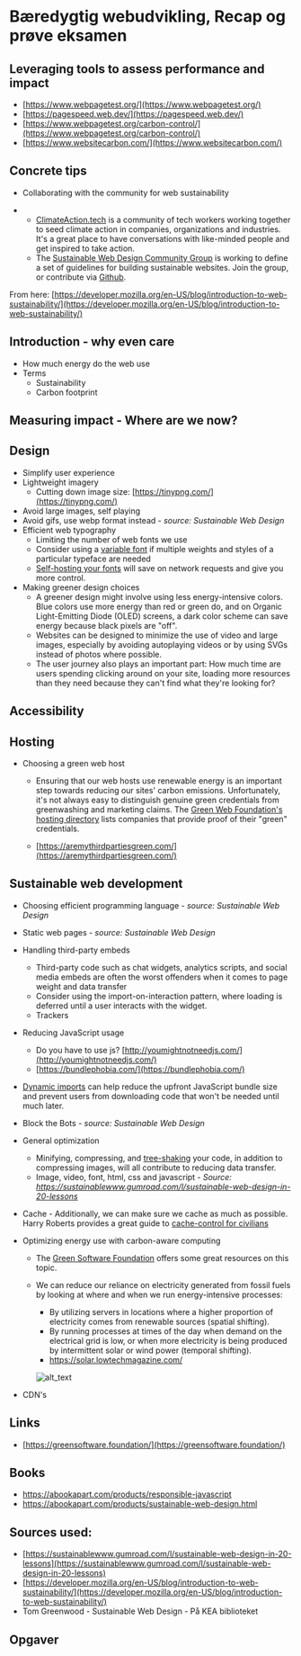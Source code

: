 # Bæredygtig webudvikling, Recap og prøve eksamen



## Leveraging tools to assess performance and impact

- [https://www.webpagetest.org/](https://www.webpagetest.org/)
- [https://pagespeed.web.dev/](https://pagespeed.web.dev/)
- [https://www.webpagetest.org/carbon-control/](https://www.webpagetest.org/carbon-control/)
- [https://www.websitecarbon.com/](https://www.websitecarbon.com/)



## Concrete tips

- Collaborating with the community for web sustainability

- - [ClimateAction.tech](https://climateaction.tech/) is a community of tech workers working together to seed climate action  in companies, organizations and industries. It's a great place to have  conversations with like-minded people and get inspired to take action.
  - The [Sustainable Web Design Community Group](https://www.w3.org/community/sustyweb/) is working to define a set of guidelines for building sustainable websites. Join the group, or contribute via [Github](https://github.com/w3c/sustyweb/).



From here: [https://developer.mozilla.org/en-US/blog/introduction-to-web-sustainability/](https://developer.mozilla.org/en-US/blog/introduction-to-web-sustainability/)



## Introduction - why even care

- How much energy do the web use
- Terms
  - Sustainability
  - Carbon footprint



## Measuring impact - Where are we now?



## Design

- Simplify user experience
- Lightweight imagery
  - Cutting down image size: [https://tinypng.com/](https://tinypng.com/)
- Avoid large images, self playing
- Avoid gifs, use webp format instead - *source: Sustainable Web Design*
- Efficient web typography
  - Limiting the number of web fonts we use
  - Consider using a [variable font](https://developer.mozilla.org/en-US/docs/Web/CSS/CSS_fonts/Variable_fonts_guide) if multiple weights and styles of a particular typeface are needed
  - [Self-hosting your fonts](https://sia.codes/posts/making-google-fonts-faster/#self-host-your-web-fonts-for-full-control) will save on network requests and give you more control.
- Making greener design choices
  - A greener design might involve using less energy-intensive colors. Blue colors use more energy than red or green do, and on Organic  Light-Emitting Diode (OLED) screens, a dark color scheme can save energy because black pixels are "off".
  - Websites can be designed to minimize the use of video and large images,  especially by avoiding autoplaying videos or by using SVGs instead of  photos where possible.
  - The user journey also plays an important part: How much time are users spending clicking around on your site, loading more resources than they need because they can't find what they're looking for?



## Accessibility



## Hosting

- Choosing a green web host

  - Ensuring that our web hosts use renewable energy is an important step  towards reducing our sites' carbon emissions. Unfortunately, it's not  always easy to distinguish genuine green credentials from greenwashing  and marketing claims. The [Green Web Foundation's hosting directory](https://www.thegreenwebfoundation.org/directory/) lists companies that provide proof of their "green" credentials.

  - [https://aremythirdpartiesgreen.com/](https://aremythirdpartiesgreen.com/)



## Sustainable web development

- Choosing efficient programming language - *source: Sustainable Web Design*
- Static web pages - *source: Sustainable Web Design*

- Handling third-party embeds

  - Third-party code such as chat widgets, analytics scripts, and social media embeds are often the worst offenders when it comes to page weight and data transfer
  - Consider using the import-on-interaction pattern, where loading is deferred until a user interacts with the widget.
  - Trackers

- Reducing JavaScript usage

  - Do you have to use js? [http://youmightnotneedjs.com/](http://youmightnotneedjs.com/)
  - [https://bundlephobia.com/](https://bundlephobia.com/)

- [Dynamic imports](https://developer.mozilla.org/en-US/docs/Web/JavaScript/Reference/Operators/import#description) can help reduce the upfront JavaScript bundle size and prevent users  from downloading code that won't be needed until much later.

- Block the Bots - *source: Sustainable Web Design*

- General optimization

  - Minifying, compressing, and [tree-shaking](https://developer.mozilla.org/en-US/docs/Glossary/Tree_shaking) your code, in addition to compressing images, will all contribute to reducing data transfer.
  - Image, video, font, html, css and javascript - *Source: https://sustainablewww.gumroad.com/l/sustainable-web-design-in-20-lessons*

- Cache - Additionally, we can make sure we cache as much as possible. Harry Roberts provides a great guide to [cache-control for civilians](https://csswizardry.com/2019/03/cache-control-for-civilians/)

- Optimizing energy use with carbon-aware computing

  - The [Green Software Foundation](https://learn.greensoftware.foundation/carbon-awareness) offers some great resources on this topic.

  - We can reduce our reliance on electricity generated from fossil fuels by looking at where and when we run energy-intensive processes:

    - By utilizing servers in locations where a higher proportion of electricity comes from renewable sources (spatial shifting).
    - By running processes at times of the day when demand on the  electrical grid is low, or when more electricity is being produced by  intermittent solar or wind power (temporal shifting).
    - https://solar.lowtechmagazine.com/

    ![alt_text](https://learn.greensoftware.foundation/assets/images/07_variability_CI-7435d76aabeeecd5e276367c2003f018.png)

- CDN's



## Links

- [https://greensoftware.foundation/](https://greensoftware.foundation/)



## Books

- https://abookapart.com/products/responsible-javascript
- https://abookapart.com/products/sustainable-web-design.html



## Sources used:

- [https://sustainablewww.gumroad.com/l/sustainable-web-design-in-20-lessons](https://sustainablewww.gumroad.com/l/sustainable-web-design-in-20-lessons)
- [https://developer.mozilla.org/en-US/blog/introduction-to-web-sustainability/](https://developer.mozilla.org/en-US/blog/introduction-to-web-sustainability/)
-  Tom Greenwood - Sustainable Web Design - På KEA biblioteket



## Opgaver

